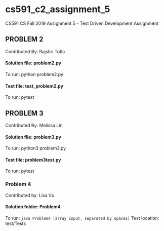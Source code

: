 # cs591_c2_assignment_5
CS591 CS Fall 2019 Assignment 5 - Test Driven Development Assignment

## PROBLEM 2
Contributed By: Rajshri Totla


#### Solution file: problem2.py

To run: python problem2.py


#### Test file: test_problem2.py

To run: pytest

## PROBLEM 3
Contributed By: Melissa Lin


#### Solution file: problem3.py

To run: python3 problem3.py


#### Test file: problem3test.py

To run: pytest

### Problem 4
Contributed by: Lisa Vu

#### Solution folder: Problem4
To run: `java Problem4 [array input, separated by spaces]`
Test location: test/Tests
 